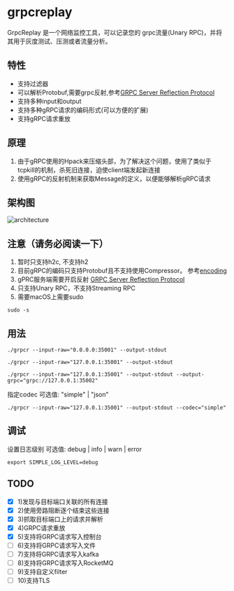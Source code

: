 # grpcreplay
GrpcReplay 是一个网络监控工具，可以记录您的 grpc流量(Unary RPC)，并将其用于灰度测试、压测或者流量分析。

## 特性
* 支持过滤器
* 可以解析Protobuf,需要grpc反射,参考[GRPC Server Reflection Protocol](https://github.com/grpc/grpc/blob/master/doc/server-reflection.md#grpc-server-reflection-protocol)
* 支持多种input和output
* 支持多种gRPC请求的编码形式(可以方便的扩展)
* 支持gRPC请求重放

## 原理
1. 由于gRPC使用的Hpack来压缩头部，为了解决这个问题，使用了类似于tcpkill的机制，杀死旧连接，迫使client端发起新连接
2. 使用gRPC的反射机制来获取Message的定义，以便能够解析gRPC请求

## 架构图
![architecture](https://github.com/vearne/grpcreplay/raw/main/img/grpc.svg)

## 注意（请务必阅读一下）
1. 暂时只支持h2c, 不支持h2
2. 目前gRPC的编码只支持Protobuf且不支持使用Compressor。 
参考[encoding](https://github.com/grpc/grpc-go/blob/master/Documentation/encoding.md)
3. gPRC服务端需要开启反射 [GRPC Server Reflection Protocol](https://github.com/grpc/grpc/blob/master/doc/server-reflection.md#grpc-server-reflection-protocol)
4. 只支持Unary RPC，不支持Streaming RPC
5. 需要macOS上需要sudo
```
sudo -s
```

## 用法
```
./grpcr --input-raw="0.0.0.0:35001" --output-stdout
```
```
./grpcr --input-raw="127.0.0.1:35001" --output-stdout
```
```
./grpcr --input-raw="127.0.0.1:35001" --output-stdout --output-grpc="grpc://127.0.0.1:35002"
```

指定codec   可选值: "simple" |  "json"
```
./grpcr --input-raw="127.0.0.1:35001" --output-stdout --codec="simple"
```

## 调试
设置日志级别
可选值: debug | info | warn | error
```
export SIMPLE_LOG_LEVEL=debug
```
## TODO
* [x] 1)发现与目标端口关联的所有连接
* [x] 2)使用旁路阻断逐个结束这些连接
* [x] 3)抓取目标端口上的请求并解析
* [x] 4)GRPC请求重放
* [x] 5)支持将GRPC请求写入控制台
* [ ] 6)支持将GRPC请求写入文件
* [ ] 7)支持将GRPC请求写入kafka
* [ ] 8)支持将GRPC请求写入RocketMQ
* [ ] 9)支持自定义filter
* [ ] 10)支持TLS
